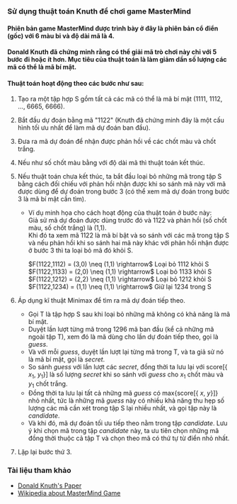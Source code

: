 ### Sử dụng thuật toán Knuth để chơi game MasterMind
#### Phiên bản game MasterMind được trình bày ở đây là phiên bản cổ điển (gốc) với 6 màu bi và độ dài mã là 4.
#### Donald Knuth đã chứng minh rằng có thể giải mã trò chơi này chỉ với 5 bước đi hoặc ít hơn. Mục tiêu của thuật toán là làm giảm dần số lượng các mã có thể là mã bí mật.
#### Thuật toán hoạt động theo các bước như sau:
1. Tạo ra một tập hợp S gồm tất cả các mã có thể là mã bí mật (1111, 1112, ..., 6665, 6666).
2. Bắt đầu dự đoán bằng mã "1122" (Knuth đã chứng minh đây là một cấu hình tối ưu nhất để làm mã dự đoán ban đầu).
3. Đưa ra mã dự đoán để nhận được phản hồi về các chốt màu và chốt trắng.
4. Nếu như số chốt màu bằng với độ dài mã thì thuật toán kết thúc.
5. Nếu thuật toán chưa kết thúc, ta bắt đầu loại bỏ những mã trong tập S bằng cách đối chiếu với phản hồi nhận được khi so sánh mã này với mã được dùng để dự đoán trong bước 3 (có thể xem mã dự đoán trong bước 3 là mã bí mật cần tìm).
   - Ví dụ minh họa cho cách hoạt động của thuật toán ở bước này: <br>
     Giả sử mã dự đoán được dùng trước đó và 1122 và phản hồi (số chốt màu, số chốt trắng) là (1,1). <br>
     Khi đó ta xem mã 1122 là mã bí bật và so sánh với các mã trong tập S và nếu phản hồi khi so sánh hai mã này khác với phản hồi nhận được ở bước 3 thì ta loại bỏ mã đó khỏi S.

     $F(1122,1112) = (3,0) \neq (1,1) \rightarrow\$ Loại bỏ 1112 khỏi S <br>
     $F(1122,1133) = (2,0) \neq (1,1) \rightarrow\$ Loại bỏ 1133 khỏi S <br>
     $F(1122,1212) = (2,2) \neq (1,1) \rightarrow\$ Loại bỏ 1212 khỏi S <br>
     $F(1122,1234) = (1,1) \neq (1,1) \rightarrow\$ Giữ lại 1234 trong S <br>
     
6. Áp dụng kĩ thuật Minimax để tìm ra mã dự đoán tiếp theo.
   - Gọi T là tập hợp S sau khi loại bỏ những mã không có khả năng là mã bí mật.
   - Duyệt lần lượt từng mã trong 1296 mã ban đầu (kể cả những mã ngoài tập T), xem đó là mã dùng cho lần dự đoán tiếp theo, gọi là $guess$.
   - Và với mỗi $guess$, duyệt lần lượt lại từng mã trong T, và ta giả sử nó là mã bí mật, gọi là $secret$.
   - So sánh $guess$ với lần lượt các $secret$, đồng thời ta lưu lại với score[\{ $x_1$, $y_1$\}] là số lượng $secret$ khi so sánh với $guess$ cho $x_1$ chốt màu và $y_1$ chốt trắng.
   - Đồng thời ta lưu lại tất cả những mã $guess$ có max\{score[\{ $x$, $y$\}]\} nhỏ nhất, tức là những mã $guess$ này có nhiều khả năng thu hẹp số lượng các mã cần xét trong tập S lại nhiều nhất, và gọi tập này là $candidate$.
   - Và khi đó, mã dự đoán tối ưu tiếp theo nằm trong tập $candidate$. Lưu ý khi chọn mã trong tập $candidate$ này, ta ưu tiên chọn những mã đồng thời thuộc cả tập T và chọn theo mã có thứ tự từ điển nhỏ nhất.
7. Lặp lại bước thứ 3.

### Tài liệu tham khảo <br>
  - <a href="https://www.cs.uni.edu/~wallingf/teaching/cs3530/resources/knuth-mastermind.pdf" target="_blank">Donald Knuth's Paper</a>
  - <a href="https://en.wikipedia.org/wiki/Mastermind_(board_game)" target="_blank">Wikipedia about MasterMind Game</a>

